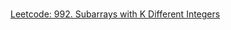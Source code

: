 # 

[Leetcode: 992. Subarrays with K Different Integers](https://blog.csdn.net/zhumingyuan111/article/details/90573433)


